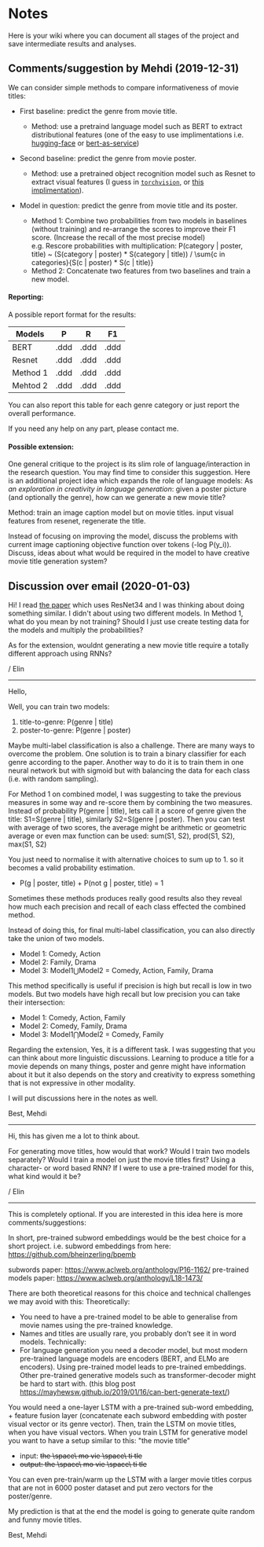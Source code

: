# Notes

Here is your wiki where you can document all stages of the project and save intermediate results and analyses.


## Comments/suggestion by Mehdi (2019-12-31)

We can consider simple methods to compare informativeness of movie titles:

- First baseline: predict the genre from movie title. <br/>
  - Method: use a pretraind language model such as BERT to extract distributional features (one of the easy to use implimentations i.e. [hugging-face](https://github.com/huggingface/transformers) or [bert-as-service](https://github.com/hanxiao/bert-as-service))

- Second baseline: predict the genre from movie poster. <br/>
  - Method: use a pretrained object recognition model such as Resnet to extract visual features (I guess in [`torchvision`](https://pytorch.org/docs/stable/torchvision/models.html), or [this implimentation](https://pytorch.org/hub/pytorch_vision_resnet/)). 

- Model in question: predict the genre from movie title and its poster.
  - Method 1: Combine two probabilities from two models in baselines (without training) and re-arrange the scores to improve their F1 score.
(Increase the recall of the most precise model)<br/>
e.g. Rescore probabilities with multiplication:
P(category | poster, title) ~ (S(category | poster) * S(category | title)) / \sum{c in categories}{S(c | poster) * S(c | title)} 
  - Method 2: Concatenate two features from two baselines and train a new model.

#### Reporting:

A possible report format for the results:

| Models   | P    | R    | F1   |
|----------|------|------|------|
| BERT     | .ddd | .ddd | .ddd |
| Resnet   | .ddd | .ddd | .ddd |
| Method 1 | .ddd | .ddd | .ddd |
| Mehtod 2 | .ddd | .ddd | .ddd |

You can also report this table for each genre category or just report the overall performance.

If you need any help on any part, please contact me.

#### Possible extension:

One general critique to the project is its slim role of language/interaction in the research question. You may find time to consider this suggestion. 
Here is an additional project idea which expands the role of language models:
As *an exploration in creativity in language generation*:
given a poster picture (and optionally the genre), how can we generate a new movie title?

Method: train an image caption model but on movie titles. input visual features from resenet, regenerate the title.

Instead of focusing on improving the model, discuss the problems with current image captioning objective function over tokens (-log P(y_i)).
Discuss, ideas about what would be required in the model to have creative movie title generation system?

## Discussion over email (2020-01-03)


Hi! I read [the paper](https://www.researchgate.net/publication/282196711_Automatic_Movie_Posters_Classification_into_Genres) which uses ResNet34 and I was thinking about doing something similar. I didn't about using  two different models. In Method 1, what do you mean by not training? Should I just use create testing data for the models and multiply the probabilities?
 
As for the extension, wouldnt generating a new movie title require a totally different approach using RNNs?

/ Elin

---- 

Hello,

Well, you can train two models:

1. title-to-genre: P(genre | title) 
2. poster-to-genre: P(genre | poster)

Maybe multi-label classification is also a challenge. There are many ways to overcome the problem. One solution is to train a binary classifier for each genre according to the paper. Another way to do it is to train them in one neural network but with sigmoid but with balancing the data for each class (i.e. with random sampling). 

For Method 1 on combined model, I was suggesting to take the previous measures in some way and re-score them by combining the two measures. 
Instead of probability P(genre | title), lets call it a score of genre given the title: S1=S(genre | title), similarly S2=S(genre | poster).
Then you can test with average of two scores, the average might be arithmetic or geometric average or even max function can be used:
sum(S1, S2), prod(S1, S2), max(S1, S2)

You just need to normalise it with alternative choices to sum up to 1. so it becomes a valid probability estimation. 
- P(g | poster, title) + P(not g | poster, title) = 1

Sometimes these methods produces really good results also they reveal how much each precision and recall of each class effected the combined method. 

Instead of doing this, for final multi-label classification, you can also directly take the union of two models. 
- Model 1: Comedy, Action
- Model 2: Family, Drama
- Model 3: Model1⋃Model2 = Comedy, Action, Family, Drama

This method specifically is useful if precision is high but recall is low in two models. But two models have high recall but low precision you can  take their intersection:
- Model 1: Comedy, Action, Family
- Model 2: Comedy, Family, Drama
- Model 3: Model1⋂Model2 = Comedy, Family

Regarding the extension, Yes, it is a different task. I was suggesting that you can think about more linguistic discussions. 
Learning to produce a title for a movie depends on many things, poster and genre might have information about it but it also depends on the story and creativity to express something that is not expressive in other modality.


I will put discussions here in the notes as well.

Best,
Mehdi

---- 

Hi, this has given me a lot to think about.
 
For generating move titles, how would that work? Would I train two models separately?
Would I train a model on just the movie titles first? Using a character- or word based RNN? If I were to use a pre-trained model for this, what kind would it be?
 
/ Elin

---- 

This is completely optional. If you are interested in this idea here is more comments/suggestions:

In short, pre-trained subword embeddings would be the best choice for a short project. 
i.e. subword embeddings from here: https://github.com/bheinzerling/bpemb

subwords paper: https://www.aclweb.org/anthology/P16-1162/
pre-trained models paper: https://www.aclweb.org/anthology/L18-1473/

There are both theoretical reasons for this choice and technical challenges we may avoid with this:
Theoretically:
- You need to have a pre-trained model to be able to generalise from movie names using the pre-trained knowledge.
- Names and titles are usually rare, you probably don’t see it in word models.
Technically:
- For language generation you need a decoder model, but most modern pre-trained language models are encoders (BERT, and ELMo are encoders). Using pre-trained model leads to pre-trained embeddings. Other pre-trained generative models such as transformer-decoder might be hard to start with. (this blog post https://mayhewsw.github.io/2019/01/16/can-bert-generate-text/)

You would need a one-layer LSTM with a pre-trained sub-word embedding, + feature fusion layer (concatenate each subword embedding with poster visual vector or its genre vector).
Then, train the LSTM on movie titles, when you have visual vectors.
When you train LSTM for generative model you want to have a setup similar to this:
"the movie title"
- input: <s> the \space\ mo vie \space\ ti tle 
- output: the \space\ mo vie \space\ ti tle </s>

You can even pre-train/warm up the LSTM with a larger movie titles corpus that are not in 6000 poster dataset and put zero vectors for the poster/genre.

My prediction is that at the end the model is going to generate quite random and funny movie titles. 

Best,
Mehdi
